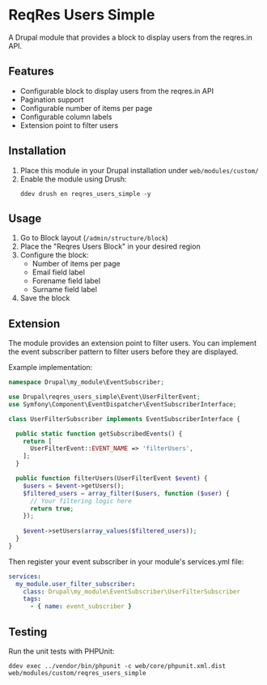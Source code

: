 # ReqRes Users Simple

A Drupal module that provides a block to display users from the reqres.in API.

## Features

- Configurable block to display users from the reqres.in API
- Pagination support
- Configurable number of items per page
- Configurable column labels
- Extension point to filter users

## Installation

1. Place this module in your Drupal installation under `web/modules/custom/`
2. Enable the module using Drush:
   ```
   ddev drush en reqres_users_simple -y
   ```

## Usage

1. Go to Block layout (`/admin/structure/block`)
2. Place the "Reqres Users Block" in your desired region
3. Configure the block:
   - Number of items per page
   - Email field label
   - Forename field label
   - Surname field label
4. Save the block

## Extension

The module provides an extension point to filter users. You can implement the event subscriber pattern to filter users before they are displayed.

Example implementation:

```php
namespace Drupal\my_module\EventSubscriber;

use Drupal\reqres_users_simple\Event\UserFilterEvent;
use Symfony\Component\EventDispatcher\EventSubscriberInterface;

class UserFilterSubscriber implements EventSubscriberInterface {

  public static function getSubscribedEvents() {
    return [
      UserFilterEvent::EVENT_NAME => 'filterUsers',
    ];
  }

  public function filterUsers(UserFilterEvent $event) {
    $users = $event->getUsers();
    $filtered_users = array_filter($users, function ($user) {
      // Your filtering logic here
      return true;
    });
    
    $event->setUsers(array_values($filtered_users));
  }
}
```

Then register your event subscriber in your module's services.yml file:

```yaml
services:
  my_module.user_filter_subscriber:
    class: Drupal\my_module\EventSubscriber\UserFilterSubscriber
    tags:
      - { name: event_subscriber }
```

## Testing

Run the unit tests with PHPUnit:

```
ddev exec ../vendor/bin/phpunit -c web/core/phpunit.xml.dist web/modules/custom/reqres_users_simple
```
